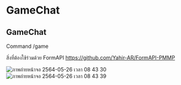 # GameChat
 ## GameChat ##
 Command /game

 สิ่งที่ต้องใช้ร่วมด้วย
 FormAPI
https://github.com/Yahir-AR/FormAPI-PMMP


![ภาพถ่ายหน้าจอ 2564-05-26 เวลา 08 43 30](https://user-images.githubusercontent.com/12781303/119590806-ae173a00-bdff-11eb-85a4-33a0dc923dd4.png)
![ภาพถ่ายหน้าจอ 2564-05-26 เวลา 08 43 39](https://user-images.githubusercontent.com/12781303/119590815-b3748480-bdff-11eb-9ceb-ce1848e22571.png)
